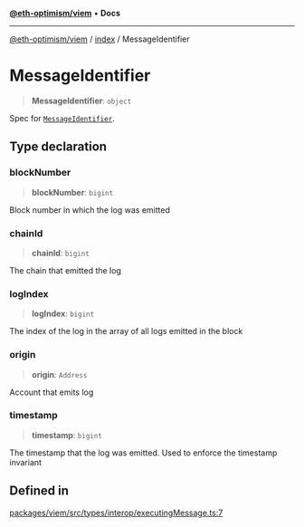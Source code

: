 [**@eth-optimism/viem**](../../README.md) • **Docs**

***

[@eth-optimism/viem](../../README.md) / [index](../README.md) / MessageIdentifier

# MessageIdentifier

> **MessageIdentifier**: `object`

Spec for [`MessageIdentifier`](https://github.com/ethereum-optimism/specs/blob/main/specs/interop/messaging.md#message-identifier).

## Type declaration

### blockNumber

> **blockNumber**: `bigint`

Block number in which the log was emitted

### chainId

> **chainId**: `bigint`

The chain that emitted the log

### logIndex

> **logIndex**: `bigint`

The index of the log in the array of all logs emitted in the block

### origin

> **origin**: `Address`

Account that emits log

### timestamp

> **timestamp**: `bigint`

The timestamp that the log was emitted. Used to enforce the timestamp invariant

## Defined in

[packages/viem/src/types/interop/executingMessage.ts:7](https://github.com/ethereum-optimism/ecosystem/blob/8c0ceae82d8e909c0d00b4601d7c7276090774cc/packages/viem/src/types/interop/executingMessage.ts#L7)
